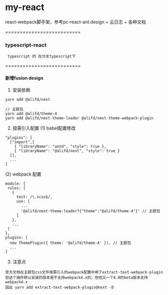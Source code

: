 # my-react
react-webpack脚手架，参考pc-react-ant.design + 云日志 + 各种文档

==========================

### typescript-react
```text
 typescript 的 在分支typescript下
```

==========================

#### 新增fusion design 
1. 安装依赖
```
yarn add @alifd/next 

// 主题包
yarn add @alifd/theme-4
yarn add @alifd/next-theme-loader @alifd/next-theme-webpack-plugin

```
2. 按需引入配置
(1) babel配置修改
```
"plugins": [
  ["import",[
    { "libraryName": "antd", "style": true },
    { "libraryName": "@alifd/next", "style": true }
  ]],
  ...
]
```
(2) webpack 配置
```
module: {
 rules: [
   {
     test: /\.scss$/,
     use: [
       ...
       '@alifd/next-theme-loader?{"theme":"@alifd/theme-4"}' // 主题包
     ]
   },
   ...
 ]
},
plugins: [
  new ThemePlugin({ theme: '@alifd/theme-4' }), // 主题包
  ...
]

```
3. 注意点
```
官方文档在主题包css文件按需引入的webpack配置中用了extract-text-webpack-plugin
但这个插件默认安装的版本是不支持webpack4.x的，但他又一个4.0的beta版本支持webpack4.x
因此 yarn add extract-text-webpack-plugin@next -D

```
<!-- test key -->



